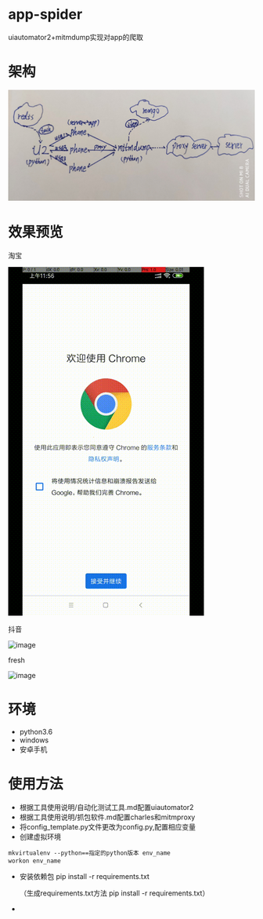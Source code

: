 # app-spider
uiautomator2+mitmdump实现对app的爬取

# 架构

![image](https://github.com/shiqinying/app-spider/raw/master/screenshots/架构.png)
# 效果预览
淘宝

![image](https://github.com/shiqinying/app-spider/raw/master/screenshots/taobao/taobao_h5_driver.gif)

抖音

![image](https://github.com/shiqinying/app-spider/raw/master/screenshots/douyin/douyin_driver.gif)

fresh

![image](https://github.com/shiqinying/app-spider/raw/master/screenshots/fresh/youxian_driver.gif)




# 环境
* python3.6
* windows
* 安卓手机

# 使用方法
* 根据工具使用说明/自动化测试工具.md配置uiautomator2
* 根据工具使用说明/抓包软件.md配置charles和mitmproxy
* 将config_template.py文件更改为config.py,配置相应变量
* 创建虚拟环境
```shell
mkvirtualenv --python==指定的python版本 env_name
workon env_name
```
* 安装依赖包 pip install -r requirements.txt

    （生成requirements.txt方法 pip install -r requirements.txt）
    
* 